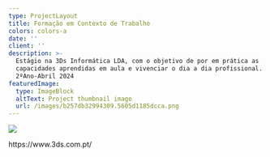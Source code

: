 ```yaml
---
type: ProjectLayout
title: Formação em Contexto de Trabalho
colors: colors-a
date: ''
client: ''
description: >-
  Estágio na 3Ds Informática LDA, com o objetivo de por em prática as
  capacidades aprendidas em aula e vivenciar o dia a dia profissional.
  2ºAno-Abril 2024
featuredImage:
  type: ImageBlock
  altText: Project thumbnail image
  url: /images/b257db32994309.5605d1185dcca.png
---
```

![](/images/b257db32994309.5605d1185dcca.png)

https\://www\.3ds.com.pt/

